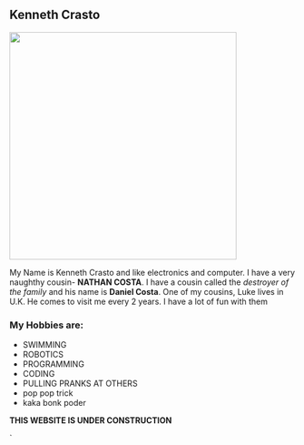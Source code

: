 ## Kenneth Crasto  
<img src="http://wallpapercave.com/wp/yxedRFW.jpg" width="400">

My Name is Kenneth Crasto and like electronics and computer. I have a very naughthy cousin- **NATHAN COSTA**. 
I have a cousin called the _destroyer of the family_ and his name is **Daniel Costa**. One of my cousins, Luke lives in U.K. He comes to visit me every 2 years. I have a lot of fun with them 


### My Hobbies are:
* SWIMMING
* ROBOTICS
* PROGRAMMING
* CODING
* PULLING PRANKS AT OTHERS
 * pop pop trick
 * kaka bonk poder



**THIS WEBSITE IS UNDER CONSTRUCTION**


`
